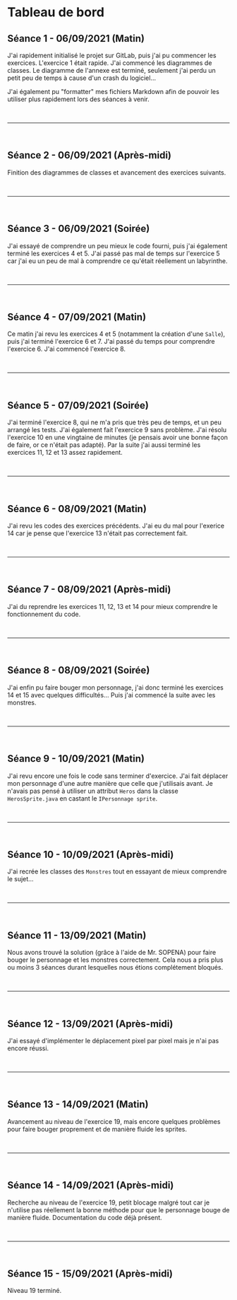 # Tableau de bord

## Séance 1 - 06/09/2021 (Matin)

J'ai rapidement initialisé le projet sur GitLab, puis j'ai pu commencer les exercices. L'exercice 1 était rapide. J'ai commencé les diagrammes de classes. Le diagramme de l'annexe est terminé, seulement j'ai perdu un petit peu de temps à cause d'un crash du logiciel...

J'ai également pu "formatter" mes fichiers Markdown afin de pouvoir les utiliser plus rapidement lors des séances à venir.

<br>

---

<br>

## Séance 2 - 06/09/2021 (Après-midi)

Finition des diagrammes de classes et avancement des exercices suivants.

<br>

---

<br>

## Séance 3 - 06/09/2021 (Soirée)

J'ai essayé de comprendre un peu mieux le code fourni, puis j'ai également terminé les exercices 4 et 5. J'ai passé pas mal de temps sur l'exercice 5 car j'ai eu un peu de mal à comprendre ce qu'était réellement un labyrinthe.

<br>

---

<br>

## Séance 4 - 07/09/2021 (Matin)

Ce matin j'ai revu les exercices 4 et 5 (notamment la création d'une ```Salle```), puis j'ai terminé l'exercice 6 et 7. J'ai passé du temps pour comprendre l'exercice 6. J'ai commencé l'exercice 8.

<br>

---

<br>

## Séance 5 - 07/09/2021 (Soirée)

J'ai terminé l'exercice 8, qui ne m'a pris que très peu de temps, et un peu arrangé les tests. J'ai également fait l'exercice 9 sans problème. J'ai résolu l'exercice 10 en une vingtaine de minutes (je pensais avoir une bonne façon de faire, or ce n'était pas adapté). Par la suite j'ai aussi terminé les exercices 11, 12 et 13 assez rapidement.

<br>

---

<br>

## Séance 6 - 08/09/2021 (Matin)

J'ai revu les codes des exercices précédents. J'ai eu du mal pour l'exerice 14 car je pense que l'exercice 13 n'était pas correctement fait.

<br>

---

<br>

## Séance 7 - 08/09/2021 (Après-midi)

J'ai du reprendre les exercices 11, 12, 13 et 14 pour mieux comprendre le fonctionnement du code.

<br>

---

<br>

## Séance 8 - 08/09/2021 (Soirée)

J'ai enfin pu faire bouger mon personnage, j'ai donc terminé les exercices 14 et 15 avec quelques difficultés... Puis j'ai commencé la suite avec les monstres.

<br>

---

<br>

## Séance 9 - 10/09/2021 (Matin)

J'ai revu encore une fois le code sans terminer d'exercice. J'ai fait déplacer mon personnage d'une autre manière que celle que j'utilisais avant. Je n'avais pas pensé à utiliser un attribut ```Heros``` dans la classe ```HerosSprite.java``` en castant le ```IPersonnage sprite```.

<br>

---

<br>

## Séance 10 - 10/09/2021 (Après-midi)

J'ai recrée les classes des ```Monstres``` tout en essayant de mieux comprendre le sujet...

<br>

---

<br>

## Séance 11 - 13/09/2021 (Matin)

Nous avons trouvé la solution (grâce à l'aide de Mr. SOPENA) pour faire bouger le personnage et les monstres correctement. Cela nous a pris plus ou moins 3 séances durant lesquelles nous étions complétement bloqués.

<br>

---

<br>

## Séance 12 - 13/09/2021 (Après-midi)

J'ai essayé d'implémenter le déplacement pixel par pixel mais je n'ai pas encore réussi.

<br>

---

<br>

## Séance 13 - 14/09/2021 (Matin)

Avancement au niveau de l'exercice 19, mais encore quelques problèmes pour faire bouger proprement et de manière fluide les sprites.

<br>

---

<br>

## Séance 14 - 14/09/2021 (Après-midi)

Recherche au niveau de l'exercice 19, petit blocage malgré tout car je n'utilise pas réellement la bonne méthode pour que le personnage bouge de manière fluide. Documentation du code déjà présent.

<br>

---

<br>

## Séance 15 - 15/09/2021 (Après-midi)

Niveau 19 terminé.
